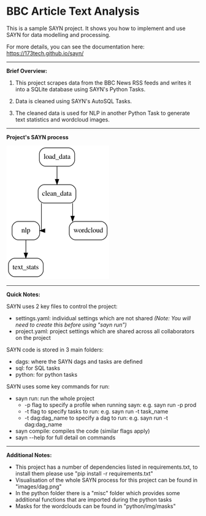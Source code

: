 # BBC Article Text Analysis




This is a sample SAYN project. It shows you how to implement and use SAYN for data modelling and processing.

For more details, you can see the documentation here: https://173tech.github.io/sayn/


---

**Brief Overview:**

 1. This project scrapes data from the BBC News RSS feeds and writes it into a SQLite database using SAYN's Python Tasks.

 2. Data is cleaned using SAYN's AutoSQL Tasks.

 3. The cleaned data is used for NLP in another Python Task to generate text statistics and wordcloud images.
 
 ---
 
 **Project's SAYN process**
 
 ![Visualisation of this project's SAYN process](/images/dag.png)


----

**Quick Notes:**

SAYN uses 2 key files to control the project:
  - settings.yaml: individual settings which are not shared *(Note: You will need to create this before using "sayn run")*
  - project.yaml: project settings which are shared across all collaborators on the project

SAYN code is stored in 3 main folders:
  - dags: where the SAYN dags and tasks are defined
  - sql: for SQL tasks
  - python: for python tasks

SAYN uses some key commands for run:
  - sayn run: run the whole project
    - -p flag to specify a profile when running sayn: e.g. sayn run -p prod
    - -t flag to specify tasks to run: e.g. sayn run -t task_name
    - -t dag:dag_name to specify a dag to run: e.g. sayn run -t dag:dag_name
  - sayn compile: compiles the code (similar flags apply)
  - sayn --help for full detail on commands

---
**Additional Notes:**

- This project has a number of dependencies listed in requirements.txt, to install them please use "pip install -r requirements.txt"
- Visualisation of the whole SAYN process for this project can be found in "images/dag.png"
- In the python folder there is a "misc" folder which provides some additional functions that are imported during the python tasks
- Masks for the wordclouds can be found in "python/img/masks"
